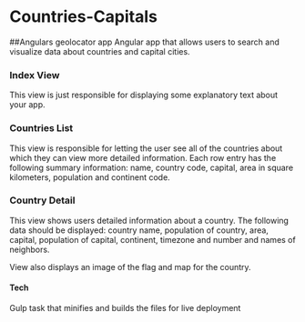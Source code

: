 # Countries-Capitals
##Angulars geolocator app
Angular app that allows users to search and visualize data about countries and capital cities.


### Index View
This view is just responsible for displaying some explanatory text about your app. 

### Countries List 
This view is responsible for letting the user see all of the countries about which they can view more detailed information. Each row entry has the following summary information: name, country code, capital, area in square kilometers, population and continent code.

### Country Detail

This view shows users detailed information about a country. The following data should be displayed: country name, population of country, area, capital, population of capital, continent, timezone and number and names of neighbors.

View also displays an image of the flag and map for the country.


#### Tech
Gulp task that minifies and builds the files for live deployment